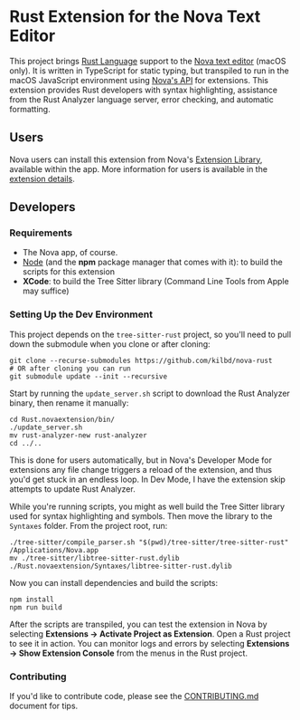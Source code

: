 # Rust Extension for the Nova Text Editor

This project brings [Rust Language](https://www.rust-lang.org/) support to the [Nova text editor](https://nova.app/) (macOS only). It is written in TypeScript for static typing, but transpiled to run in the macOS JavaScript environment using [Nova's API](https://docs.nova.app/) for extensions. This extension provides Rust developers with syntax highlighting, assistance from the Rust Analyzer language server, error checking, and automatic formatting.

## Users

Nova users can install this extension from Nova's [Extension Library](https://extensions.panic.com/), available within the app. More information for users is available in the [extension details](https://github.com/kilbd/nova-rust/blob/main/Rust.novaextension/README.md).

## Developers

### Requirements

- The Nova app, of course.
- [Node](https://nodejs.org/) (and the **npm** package manager that comes with it): to build the scripts for this extension
- **XCode**: to build the Tree Sitter library (Command Line Tools from Apple may suffice)

### Setting Up the Dev Environment

This project depends on the `tree-sitter-rust` project, so you'll need to pull down the submodule when you clone or after cloning:

```shell
git clone --recurse-submodules https://github.com/kilbd/nova-rust
# OR after cloning you can run
git submodule update --init --recursive
```

Start by running the `update_server.sh` script to download the Rust Analyzer binary, then rename it manually:

```shell
cd Rust.novaextension/bin/
./update_server.sh
mv rust-analyzer-new rust-analyzer
cd ../..
```

This is done for users automatically, but in Nova's Developer Mode for extensions any file change triggers a reload of the extension, and thus you'd get stuck in an endless loop. In Dev Mode, I have the extension skip attempts to update Rust Analyzer.

While you're running scripts, you might as well build the Tree Sitter library used for syntax highlighting and symbols. Then move the library to the `Syntaxes` folder. From the project root, run:

```shell
./tree-sitter/compile_parser.sh "$(pwd)/tree-sitter/tree-sitter-rust" /Applications/Nova.app
mv ./tree-sitter/libtree-sitter-rust.dylib ./Rust.novaextension/Syntaxes/libtree-sitter-rust.dylib
```

Now you can install dependencies and build the scripts:

```shell
npm install
npm run build
```

After the scripts are transpiled, you can test the extension in Nova by selecting **Extensions -> Activate Project as Extension**. Open a Rust project to see it in action. You can monitor logs and errors by selecting **Extensions -> Show Extension Console** from the menus in the Rust project.

### Contributing

If you'd like to contribute code, please see the [CONTRIBUTING.md](https://github.com/kilbd/nova-rust/blob/main/CONTRIBUTING.md) document for tips.
